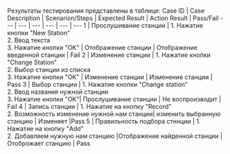 ﻿Результаты тестирования представлены в таблице:
Case ID | Case Description | Scenarion/Steps | Expected Result | Action Result | Pass/Fail
--- | --- | --- | --- | --- | ---
1 | Прослушивание станции | 1. Нажатие кнопки "New  Station" <br> 2. Ввод текста <br> 3. Нажатие кнопки "OK" | Отображение станции | Отображение введенной станции | Fail
2 | Изменение станции | 1. Нажатие кнопки "Change Station" <br> 2. Выбор станции из списка <br> 3. Нажатие кнопки "OK" | Изменение станции | Изменение станции | Pass
3 | Выбор станции | 1. Нажатие кнопки "Change station" <br> 2. Ввод названия нужной станции <br> 3. Нажатие кнопки "OK"| Прослушивание станции | Не воспроизводит | Fail
4 | Запись станции | 1. Нажатие на кнопку "Record" <br> 2. Возможность изменение нужной нам станции|   изменить выбранную станцию  | Изменяет |Pass
5 | Правильность подбора стннции | 1. Нажатие на кнопку "Add" <br> 2. Добавляем нужную нам станцию |Отображение  найденной станции | Отоброжает станцию | Pass
